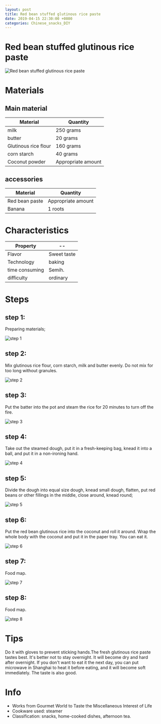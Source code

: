 ```yaml
---
layout: post
title: Red bean stuffed glutinous rice paste
date: 2019-04-15 22:30:00 +0800
categories: Chinese_snacks_DIY
---
```


# Red bean stuffed glutinous rice paste

![Red bean stuffed glutinous rice paste]({{site.baseurl}}/img/398290/398290.jpg)

# Materials


## Main material

Material|Quantity
--|--
milk|250 grams
butter|20 grams
Glutinous rice flour|160 grams
corn starch|40 grams
Coconut powder|Appropriate amount

## accessories

Material|Quantity
--|--
Red bean paste|Appropriate amount
Banana|1 roots

# Characteristics

Property|--
--|--
Flavor|Sweet taste
Technology|baking
time consuming|Semih.
difficulty|ordinary

# Steps

## step 1:

Preparing materials;

![step 1]({{site.baseurl}}/img/398290/1.jpg)

## step 2:

Mix glutinous rice flour, corn starch, milk and butter evenly. Do not mix for too long without granules.

![step 2]({{site.baseurl}}/img/398290/2.jpg)

## step 3:

Put the batter into the pot and steam the rice for 20 minutes to turn off the fire.

![step 3]({{site.baseurl}}/img/398290/3.jpg)

## step 4:

Take out the steamed dough, put it in a fresh-keeping bag, knead it into a ball, and put it in a non-ironing hand.

![step 4]({{site.baseurl}}/img/398290/4.jpg)

## step 5:

Divide the dough into equal size dough, knead small dough, flatten, put red beans or other fillings in the middle, close around, knead round;

![step 5]({{site.baseurl}}/img/398290/5.jpg)

## step 6:

Put the red bean glutinous rice into the coconut and roll it around. Wrap the whole body with the coconut and put it in the paper tray. You can eat it.

![step 6]({{site.baseurl}}/img/398290/6.jpg)

## step 7:

Food map.

![step 7]({{site.baseurl}}/img/398290/7.jpg)

## step 8:

Food map.

![step 8]({{site.baseurl}}/img/398290/8.jpg)

# Tips

Do it with gloves to prevent sticking hands.The fresh glutinous rice paste tastes best. It's better not to stay overnight. It will become dry and hard after overnight. If you don't want to eat it the next day, you can put microwave in Shanghai to heat it before eating, and it will become soft immediately. The taste is also good.

# Info

- Works from Gourmet World to Taste the Miscellaneous Interest of Life
- Cookware used: steamer
- Classification: snacks, home-cooked dishes, afternoon tea.